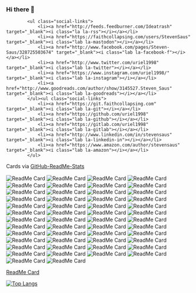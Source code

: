 <link rel="stylesheet" href="https://maxst.icons8.com/vue-static/landings/line-awesome/font-awesome-line-awesome/css/all.min.css">

### Hi there 👋

<!--
**uriel1998/uriel1998** is a ✨ _special_ ✨ repository because its `README.md` (this file) appears on your GitHub profile.

Here are some ideas to get you started:

- 🔭 I’m currently working on ...
- 🌱 I’m currently learning ...
- 👯 I’m looking to collaborate on ...
- 🤔 I’m looking for help with ...
- 💬 Ask me about ...
- 📫 How to reach me: ...
- 😄 Pronouns: ...
- ⚡ Fun fact: ...
-->

            <ul class="social-links">
                <li><a href="http://feeds.feedburner.com/Ideatrash" target="_blank"><i class="la la-rss"></i></a></li>
                <li><a href="https://faithcollapsing.com/users/StevenSaus" target="_blank"><i class="lab la-mastodon"></i></a></li>
                <li><a href="http://www.facebook.com/pages/Steven-Saus/328725503674" target="_blank"><i class="lab la-facebook-f"></i></a></li>
                <li><a href="http://www.twitter.com/uriel1998" target="_blank"><i class="lab la-twitter"></i></a></li>
                <li><a href="https://www.instagram.com/uriel1998/" target="_blank"><i class="lab la-instagram"></i></a></li>
                <li><a href="http://www.goodreads.com/author/show/3145527.Steven_Saus" target="_blank"><i class="lab la-goodreads"></i></a></li>
            </ul><ul class="social-links">
                <li><a href="https://git.faithcollapsing.com" target="_blank"><i class="lab la-git"></i></a></li>
                <li><a href="https://github.com/uriel1998" target="_blank"><i class="lab la-github"></i></a></li>
                <li><a href="https://gitlab.com/uriel1998" target="_blank"><i class="lab la-gitlab"></i></a></li>
                <li><a href="http://www.linkedin.com/in/stevensaus" target="_blank"><i class="lab la-linkedin-in"></i></a></li>
                <li><a href="https://www.amazon.com/author/stevensaus" target="_blank"><i class="lab la-amazon"></i></a></li>
            </ul>

Cards via [GitHub-ReadMe-Stats](https://github.com/anuraghazra/github-readme-stats)

<img align="center" alt="ReadMe Card" src="https://github-readme-stats.vercel.app/api/pin/?username=uriel1998&repo=agaetr" />  
<img align="center" alt="ReadMe Card" src="https://github-readme-stats.vercel.app/api/pin/?username=uriel1998&repo=automatic_wondershaper_wombat" />  
<img align="center" alt="ReadMe Card" src="https://github-readme-stats.vercel.app/api/pin/?username=uriel1998&repo=autosuspendscript" />  
<img align="center" alt="ReadMe Card" src="https://github-readme-stats.vercel.app/api/pin/?username=uriel1998&repo=bash_alarm_clock" />  
<img align="center" alt="ReadMe Card" src="https://github-readme-stats.vercel.app/api/pin/?username=uriel1998&repo=cgimpd" />  
<img align="center" alt="ReadMe Card" src="https://github-readme-stats.vercel.app/api/pin/?username=uriel1998&repo=cmus_pls" />  
<img align="center" alt="ReadMe Card" src="https://github-readme-stats.vercel.app/api/pin/?username=uriel1998&repo=conky_cryptocurrency_info" />  
<img align="center" alt="ReadMe Card" src="https://github-readme-stats.vercel.app/api/pin/?username=uriel1998&repo=ddwrt-who-is-connected" />  
<img align="center" alt="ReadMe Card" src="https://github-readme-stats.vercel.app/api/pin/?username=uriel1998&repo=dollop-of-book-covers" />  
<img align="center" alt="ReadMe Card" src="https://github-readme-stats.vercel.app/api/pin/?username=uriel1998&repo=ebook-utilz" />  
<img align="center" alt="ReadMe Card" src="https://github-readme-stats.vercel.app/api/pin/?username=uriel1998&repo=gpgfinder" />  
<img align="center" alt="ReadMe Card" src="https://github-readme-stats.vercel.app/api/pin/?username=uriel1998&repo=khalo" />  
<img align="center" alt="ReadMe Card" src="https://github-readme-stats.vercel.app/api/pin/?username=uriel1998&repo=kodi-cli" />  
<img align="center" alt="ReadMe Card" src="https://github-readme-stats.vercel.app/api/pin/?username=uriel1998&repo=lastfm_chart_services" />  
<img align="center" alt="ReadMe Card" src="https://github-readme-stats.vercel.app/api/pin/?username=uriel1998&repo=mpdq" />  
<img align="center" alt="ReadMe Card" src="https://github-readme-stats.vercel.app/api/pin/?username=uriel1998&repo=multiple_scripts" />  
<img align="center" alt="ReadMe Card" src="https://github-readme-stats.vercel.app/api/pin/?username=uriel1998&repo=muna" />  
<img align="center" alt="ReadMe Card" src="https://github-readme-stats.vercel.app/api/pin/?username=uriel1998&repo=networkcontrol-wicd-networkmanager" />  
<img align="center" alt="ReadMe Card" src="https://github-readme-stats.vercel.app/api/pin/?username=uriel1998&repo=newsbeuter-dangerzone" />  
<img align="center" alt="ReadMe Card" src="https://github-readme-stats.vercel.app/api/pin/?username=uriel1998&repo=obdevicemenu_udisks2_bash" />  
<img align="center" alt="ReadMe Card" src="https://github-readme-stats.vercel.app/api/pin/?username=uriel1998&repo=orindi" />  
<img align="center" alt="ReadMe Card" src="https://github-readme-stats.vercel.app/api/pin/?username=uriel1998&repo=picframe_conky" />  
<img align="center" alt="ReadMe Card" src="https://github-readme-stats.vercel.app/api/pin/?username=uriel1998&repo=ppl_virdirsyncer_addysearch" />  
<img align="center" alt="ReadMe Card" src="https://github-readme-stats.vercel.app/api/pin/?username=uriel1998&repo=quite-intriguing" />  
<img align="center" alt="ReadMe Card" src="https://github-readme-stats.vercel.app/api/pin/?username=uriel1998&repo=quotable" />  
<img align="center" alt="ReadMe Card" src="https://github-readme-stats.vercel.app/api/pin/?username=uriel1998&repo=rtp_mpd_pulseaudio_switcher" />  
<img align="center" alt="ReadMe Card" src="https://github-readme-stats.vercel.app/api/pin/?username=uriel1998&repo=saurian-web-history-pollution" />  
<img align="center" alt="ReadMe Card" src="https://github-readme-stats.vercel.app/api/pin/?username=uriel1998&repo=shiny-gif-disco" />  
<img align="center" alt="ReadMe Card" src="https://github-readme-stats.vercel.app/api/pin/?username=uriel1998&repo=showdocs-wombat" />  
<img align="center" alt="ReadMe Card" src="https://github-readme-stats.vercel.app/api/pin/?username=uriel1998&repo=simple_listen_to_di" />  
<img align="center" alt="ReadMe Card" src="https://github-readme-stats.vercel.app/api/pin/?username=uriel1998&repo=simple_placeholder_images" />  
<img align="center" alt="ReadMe Card" src="https://github-readme-stats.vercel.app/api/pin/?username=uriel1998&repo=simplescraper" />  
<img align="center" alt="ReadMe Card" src="https://github-readme-stats.vercel.app/api/pin/?username=uriel1998&repo=skipa" />  
<img align="center" alt="ReadMe Card" src="https://github-readme-stats.vercel.app/api/pin/?username=uriel1998&repo=sshmaster" />  
<img align="center" alt="ReadMe Card" src="https://github-readme-stats.vercel.app/api/pin/?username=uriel1998&repo=stop_and_restore_x_windows" />  
<img align="center" alt="ReadMe Card" src="https://github-readme-stats.vercel.app/api/pin/?username=uriel1998&repo=surfraw_ob" />  
<img align="center" alt="ReadMe Card" src="https://github-readme-stats.vercel.app/api/pin/?username=uriel1998&repo=tasker-weasel" />  
<img align="center" alt="ReadMe Card" src="https://github-readme-stats.vercel.app/api/pin/?username=uriel1998&repo=thuit" />  
<img align="center" alt="ReadMe Card" src="https://github-readme-stats.vercel.app/api/pin/?username=uriel1998&repo=ufw-iptables-archer" />  
<img align="center" alt="ReadMe Card" src="https://github-readme-stats.vercel.app/api/pin/?username=uriel1998&repo=uget_autosorter" />  
<img align="center" alt="ReadMe Card" src="https://github-readme-stats.vercel.app/api/pin/?username=uriel1998&repo=versionscripts" />  
<img align="center" alt="ReadMe Card" src="https://github-readme-stats.vercel.app/api/pin/?username=uriel1998&repo=vindauga" />  
<img align="center" alt="ReadMe Card" src="https://github-readme-stats.vercel.app/api/pin/?username=uriel1998&repo=volumerb" />  
<img align="center" alt="ReadMe Card" src="https://github-readme-stats.vercel.app/api/pin/?username=uriel1998&repo=vpn-kumquat" />  
<img align="center" alt="ReadMe Card" src="https://github-readme-stats.vercel.app/api/pin/?username=uriel1998&repo=weather.sh" />  
<img align="center" alt="ReadMe Card" src="https://github-readme-stats.vercel.app/api/pin/?username=uriel1998&repo=WWIV_Utilities" />  
<img align="center" alt="ReadMe Card" src="https://github-readme-stats.vercel.app/api/pin/?username=uriel1998&repo=xeleris" />  
<img align="center" alt="ReadMe Card" src="https://github-readme-stats.vercel.app/api/pin/?username=uriel1998&repo=xmbc_kodi_art_helper" />  
<img align="center" alt="ReadMe Card" src="https://github-readme-stats.vercel.app/api/pin/?username=uriel1998&repo=xterm_icons" />  
<img align="center" alt="ReadMe Card" src="https://github-readme-stats.vercel.app/api/pin/?username=uriel1998&repo=yolo-mpd" />  


[ReadMe Card](https://github-readme-stats.vercel.app/api/?username=uriel1998&repo=github-readme-stats)

[![Top Langs](https://github-readme-stats.vercel.app/api/top-langs/?username=uriel1998)](https://github.com/anuraghazra/github-readme-stats)

<!-- BLOG-POST-LIST:START -->
<!-- BLOG-POST-LIST:END -->

